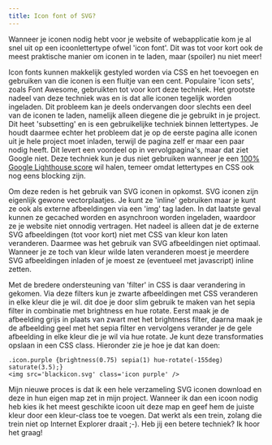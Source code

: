 ```yaml
---
title: Icon font of SVG?
---
```


Wanneer je iconen nodig hebt voor je website of webapplicatie kom je al snel uit op een icoonlettertype ofwel 'icon font'. Dit was tot voor kort ook de meest praktische manier om iconen in te laden, maar (spoiler) nu niet meer!

Icon fonts kunnen makkelijk gestyled worden via CSS en het toevoegen en gebruiken van die iconen is een fluitje van een cent. Populaire 'icon sets', zoals Font Awesome, gebruikten tot voor kort deze techniek. Het grootste nadeel van deze techniek was en is dat alle iconen tegelijk worden ingeladen. Dit probleem kan je deels ondervangen door slechts een deel van de iconen te laden, namelijk alleen diegene die je gebruikt in je project. Dit heet 'subsetting' en is een gebruikelijke techniek binnen lettertypes. Je houdt daarmee echter het probleem dat je op de eerste pagina alle iconen uit je hele project moet inladen, terwijl de pagina zelf er maar een paar nodig heeft. Dit levert een voordeel op in vervolgpagina's, maar dat ziet Google niet. Deze techniek kun je dus niet gebruiken wanneer je een [100% Google Lighthouse score](https://www.usecue.com/blog/how-to-get-a-100-google-lighthouse-score/) wil halen, temeer omdat lettertypes en CSS ook nog eens blocking zijn.

Om deze reden is het gebruik van SVG iconen in opkomst. SVG iconen zijn eigenlijk gewone vectorplaatjes. Je kunt ze 'inline' gebruiken maar je kunt ze ook als externe afbeeldingen via een 'img' tag laden. In dat laatste geval kunnen ze gecached worden en asynchroon worden ingeladen, waardoor ze je website niet onnodig vertragen. Het nadeel is alleen dat je de externe SVG afbeeldingen (tot voor kort) niet met CSS van kleur kon laten veranderen. Daarmee was het gebruik van SVG afbeeldingen niet optimaal. Wanneer je ze toch van kleur wilde laten veranderen moest je meerdere SVG afbeeldingen inladen of je moest ze (eventueel met javascript) inline zetten.

Met de bredere ondersteuning van 'filter' in CSS is daar verandering in gekomen. Via deze filters kun je zwarte afbeeldingen met CSS veranderen in elke kleur die je wil. dit doe je door slim gebruik te maken van het sepia filter in combinatie met brightness en hue rotate. Eerst maak je de afbeelding grijs in plaats van zwart met het brightness filter, daarna maak je de afbeelding geel met het sepia filter en vervolgens verander je de gele afbeelding in elke kleur die je wil via hue rotate. Je kunt deze transformaties opslaan in een CSS class. Hieronder zie je hoe je dat kan doen:

    .icon.purple {brightness(0.75) sepia(1) hue-rotate(-155deg) saturate(3.5);}
    <img src='blackicon.svg' class='icon purple' />

Mijn nieuwe proces is dat ik een hele verzameling SVG iconen download en deze in hun eigen map zet in mijn project. Wanneer ik dan een icoon nodig heb kies ik het meest geschikte icoon uit deze map en geef hem de juiste kleur door een kleur-class toe te voegen. Dat werkt als een trein, zolang die trein niet op Internet Explorer draait ;-). Heb jij een betere techniek? Ik hoor het graag!